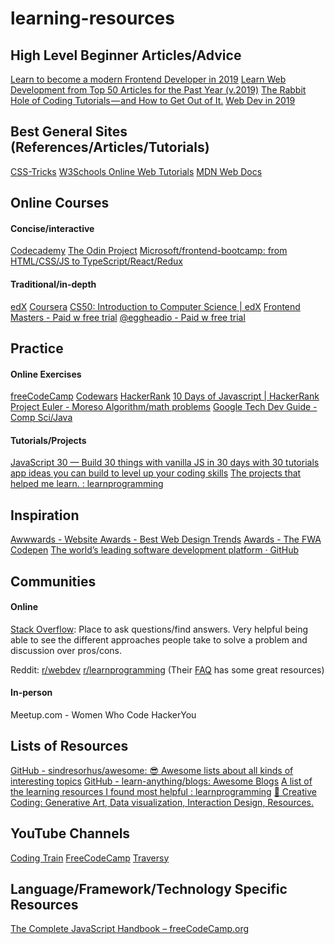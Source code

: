 # learning-resources

## High Level Beginner Articles/Advice
[Learn to become a modern Frontend Developer in 2019](https://medium.com/tech-tajawal/modern-frontend-developer-in-2018-4c2072fa2b9c)
[Learn Web Development from Top 50 Articles for the Past Year (v.2019)](https://medium.mybridge.co/learn-web-development-from-top-50-articles-for-the-past-year-v-2019-f589aa4d82e5)
[The Rabbit Hole of Coding Tutorials — and How to Get Out of It.](https://medium.com/betterism/the-rabbit-hole-of-coding-tutorials-and-how-to-get-out-of-it-eae8154d3355)
[Web Dev in 2019](https://www.youtube.com/watch?time_continue=43&v=UnTQVlqmDQ0)


## Best General Sites (References/Articles/Tutorials)
[CSS-Tricks](https://css-tricks.com/)
[W3Schools Online Web Tutorials](https://www.w3schools.com/)
[MDN Web Docs](https://developer.mozilla.org/en-US/)

## Online Courses
#### Concise/interactive
[Codecademy](https://www.codecademy.com)
[The Odin Project](https://www.theodinproject.com)
[Microsoft/frontend-bootcamp: from HTML/CSS/JS to TypeScript/React/Redux](https://github.com/Microsoft/frontend-bootcamp)

#### Traditional/in-depth
[edX](https://www.edx.org/)
[Coursera](https://www.coursera.org/)
[CS50: Introduction to Computer Science | edX](https://www.edx.org/course/cs50s-introduction-to-computer-science)
[Frontend Masters - Paid w free trial](https://frontendmasters.com/)
[@eggheadio - Paid w free trial](https://egghead.io/)

## Practice 
#### Online Exercises 
[freeCodeCamp](https://www.freecodecamp.org/)
[Codewars](https://www.codewars.com/)
[HackerRank](https://www.hackerrank.com)
[10 Days of Javascript | HackerRank](https://www.hackerrank.com/domains/tutorials/10-days-of-javascript)
[Project Euler - Moreso Algorithm/math problems](https://projecteuler.net/recent)
[Google Tech Dev Guide - Comp Sci/Java](https://techdevguide.withgoogle.com/paths/)


#### Tutorials/Projects
[JavaScript 30 — Build 30 things with vanilla JS in 30 days with 30 tutorials](https://javascript30.com/)
[app ideas you can build to level up your coding skills](https://medium.freecodecamp.org/here-are-some-app-ideas-you-can-build-to-level-up-your-coding-skills-39618291f672)
[The projects that helped me learn. : learnprogramming](https://www.reddit.com/r/learnprogramming/comments/aue19f/the_projects_that_helped_me_learn/)

## Inspiration
[Awwwards - Website Awards - Best Web Design Trends](https://www.awwwards.com/)
[Awards - The FWA](https://thefwa.com/)
[Codepen](https://codepen.io/)
[The world’s leading software development platform · GitHub](https://github.com/)



## Communities
#### Online
[Stack Overflow](https://stackoverflow.com/):
Place to ask questions/find answers. Very helpful being able to see the different approaches people take to solve a problem and discussion over pros/cons.

Reddit:
[r/webdev](https://www.reddit.com/r/webdev/) 
[r/learnprogramming](https://www.reddit.com/r/learnprogramming/) (Their [FAQ](https://www.reddit.com/r/learnprogramming/wiki/faq) has some great resources)

#### In-person
Meetup.com - Women Who Code
HackerYou

## Lists of Resources
[GitHub - sindresorhus/awesome: 😎 Awesome lists about all kinds of interesting topics](https://github.com/sindresorhus/awesome#readme)
[GitHub - learn-anything/blogs: Awesome Blogs](https://github.com/learn-anything/blogs)
[A list of the learning resources I found most helpful : learnprogramming](https://www.reddit.com/r/learnprogramming/comments/7e6vc2/a_list_of_the_learning_resources_i_found_most/)
[🎨 Creative Coding: Generative Art, Data visualization, Interaction Design, Resources.](https://github.com/terkelg/awesome-creative-coding)


## YouTube Channels
[Coding Train](https://www.youtube.com/user/shiffman/playlists)
[FreeCodeCamp](https://www.youtube.com/channel/UC8butISFwT-Wl7EV0hUK0BQ)
[Traversy](https://www.youtube.com/channel/UC29ju8bIPH5as8OGnQzwJyA)

## Language/Framework/Technology Specific Resources
[The Complete JavaScript Handbook – freeCodeCamp.org](https://medium.freecodecamp.org/the-complete-javascript-handbook-f26b2c71719c)



